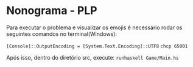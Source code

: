 # Nonograma - PLP

Para executar o problema e visualizar os emojis é necessário rodar os seguintes comandos no terminal(Windows):

```[Console]::OutputEncoding = [System.Text.Encoding]::UTF8```
```chcp 65001```

Após isso, dentro do diretório src, execute:
```runhaskell Game/Main.hs ```

